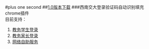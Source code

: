#plus one second
##[1.0版本下载](+1s.crx)
###西南交大登录验证码自动识别填充chrome插件  
目前支持：  
1. [教务学生登录](http://jiaowu.swjtu.edu.cn/service/login.jsp?user_type=student)  
2. [教务家长登录](http://dean.swjtu.edu.cn/service/login.jsp?user_type=genearch)  
3. [网络自助服务](http://service.swjtu.edu.cn:8080/selfservice/)  